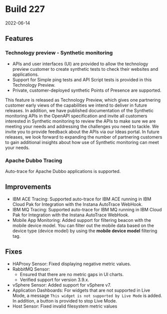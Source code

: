# Build 227

2022-06-14

## Features

### Technology preview - Synthetic monitoring

- APIs and user interfaces (UI) are provided to allow the technology preview customer to create synthetic tests to check their websites and applications.
- Support for Simple ping tests and API Script tests is provided in this Technology Preview.
- Private, customer-deployed synthetic Points of Presence are supported.

This feature is released as Technology Preview, which gives one partnering customer early views of the capabilities we intend to deliver in future releases.
In addition, we have published documentation of the Synthetic monitoring APIs in the OpenAPI specification and invite all customers interested in Synthetic monitoring to review the APIs to make sure we are meeting your needs and addressing the challenges you need to tackle.  We invite you to provide feedback about the APIs via our Ideas portal. In future releases, we look forward to expanding the number of partnering customers to gain additional insights about how use of Synthetic monitoring can meet your needs.

### Apache Dubbo Tracing

Auto-trace for Apache Dubbo applications is supported.

## Improvements

* IBM ACE Tracing: Supported auto-trace for IBM ACE running in IBM Cloud Pak for Integration with the Instana AutoTrace WebHook.
* IBM MQ Tracing: Supported auto-trace for IBM MQ running in IBM Cloud Pak for Integration with the Instana AutoTrace WebHook.
* Mobile App Monitoring: Added support for filtering beacon with the mobile device model. You can filter out the mobile data based on the device type (device model) by using the **mobile device model** filtering tag.

## Fixes

* HAProxy Sensor: Fixed displaying negative metric values.
* RabbitMQ Sensor:
  - Ensured that there are no metric gaps in UI charts.
  - Verified support for version 3.9.x.
* vSphere Sensor: Added support for vSphere v7.
* Application Dashboards: For widgets that are not supported in Live Mode, a message `This widget is not supported by Live Mode` is added. In addition, a button is provided to stop Live Mode.
* Host Sensor: Fixed invalid filesystem metric values

